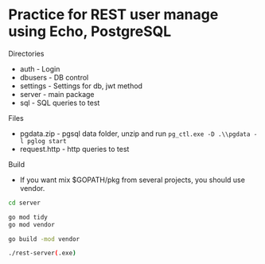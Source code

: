 # Practice for REST user manage using Echo, PostgreSQL

Directories
* auth - Login
* dbusers - DB control
* settings - Settings for db, jwt method
* server - main package
* sql - SQL queries to test

Files
* pgdata.zip - pgsql data folder, unzip and run ```pg_ctl.exe -D .\\pgdata -l pglog start```
* request.http - http queries to test

Build
* If you want mix $GOPATH/pkg from several projects, you should use vendor.
```sh
cd server

go mod tidy
go mod vendor

go build -mod vendor

./rest-server(.exe)
```
